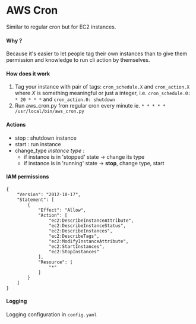 AWS Cron
========
Similar to regular cron but for EC2 instances.

#### Why ?
Because it's easier to let people tag their own instances than to give them permission and knowledge to run cli action by themselves.


#### How does it work
1. Tag your instance with pair of tags: `cron_schedule.X` and `cron_action.X` where _X_ is something meaningful or just a integer, i.e.
`cron_schedule.0: * 20 * * *` and `cron_action.0: shutdown`
2. Run aws_cron.py fron regular cron every minute ie.
`* * * * * /usr/local/bin/aws_cron.py`

#### Actions
* stop : shutdown instance
* start : run instance
* change_type _instance type_ :
    * if instance is in 'stopped' state -> change its type
    * if instance is in 'running' state -> **stop**, change type, start

#### IAM permissions
```
{
    "Version": "2012-10-17",
    "Statement": [
        {
            "Effect": "Allow",
            "Action": [
                "ec2:DescribeInstanceAttribute",
                "ec2:DescribeInstanceStatus",
                "ec2:DescribeInstances",
                "ec2:DescribeTags",
                "ec2:ModifyInstanceAttribute",
                "ec2:StartInstances",
                "ec2:StopInstances"
            ],
            "Resource": [
                "*"
            ]
        }
    ]
}
```

#### Logging
Logging configuration in `config.yaml`

